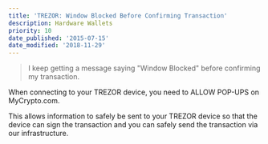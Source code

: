 ```yaml
---
title: 'TREZOR: Window Blocked Before Confirming Transaction'
description: Hardware Wallets
priority: 10
date_published: '2015-07-15'
date_modified: '2018-11-29'
---
```


> I keep getting a message saying "Window Blocked" before confirming my transaction.

When connecting to your TREZOR device, you need to ALLOW POP-UPS on MyCrypto.com.

This allows information to safely be sent to your TREZOR device so that the device can sign the transaction and you can safely send the transaction via our infrastructure.
